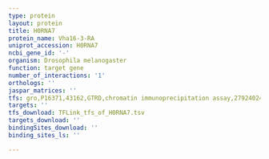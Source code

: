 ```yaml
---
type: protein
layout: protein
title: H0RNA7
protein_name: Vha16-3-RA
uniprot_accession: H0RNA7
ncbi_gene_id: '-'
organism: Drosophila melanogaster
function: target gene
number_of_interactions: '1'
orthologs: ''
jaspar_matrices: ''
tfs: gro,P16371,43162,GTRD,chromatin immunoprecipitation assay,27924024%5Buid%5D,No
targets: ''
tfs_download: TFLink_tfs_of_H0RNA7.tsv
targets_download: ''
bindingSites_download: ''
binding_sites_ls: ''

---
```

